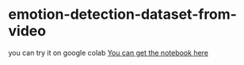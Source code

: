 # emotion-detection-dataset-from-video

you can try it on google colab 
[You can get the notebook here](https://colab.research.google.com/github/elyas21/emotion-detection-dataset-from-video/blob/main/colab_notebook.ipynb "Colab")